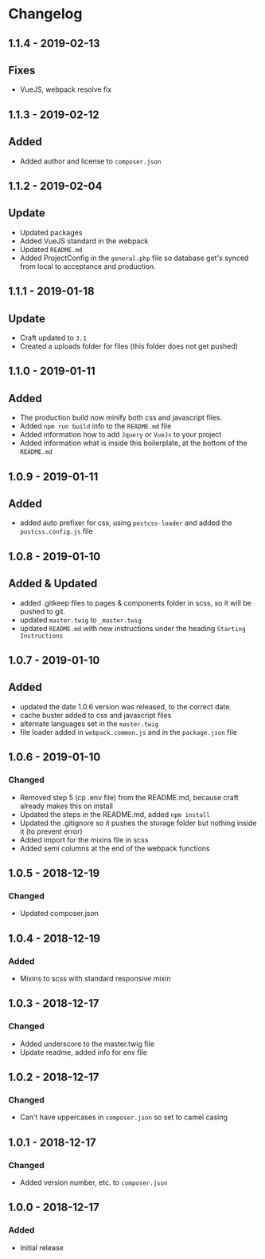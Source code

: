 # Changelog

## 1.1.4 - 2019-02-13
## Fixes
- VueJS, webpack resolve fix

## 1.1.3 - 2019-02-12
## Added
- Added author and license to `composer.json`

## 1.1.2 - 2019-02-04
## Update
- Updated packages
- Added VueJS standard in the webpack
- Updated `README.md`
- Added ProjectConfig in the `general.php` file so database get's synced from local to acceptance and production.

## 1.1.1 - 2019-01-18
## Update
- Craft updated to `3.1`
- Created a uploads folder for files (this folder does not get pushed)

## 1.1.0 - 2019-01-11
## Added
- The production build now minify both css and javascript files.
- Added `npm run build` info to the `README.md` file
- Added information how to add `Jquery` or `VueJs` to your project
- Added information what is inside this boilerplate, at the bottom of the `README.md`

## 1.0.9 - 2019-01-11
## Added
- added auto prefixer for css, using `postcss-loader` and added the `postcss.config.js` file

## 1.0.8 - 2019-01-10
## Added & Updated
- added .gitkeep files to pages & components folder in scss, so it will be pushed to git.
- updated `master.twig` to `_master.twig`
- updated `README.md` with new instructions under the heading `Starting Instructions`

## 1.0.7 - 2019-01-10
## Added
- updated the date 1.0.6 version was released, to the correct date.
- cache buster added to css and javascript files
- alternate languages set in the `master.twig`
- file loader added in `webpack.common.js` and in the `package.json` file

## 1.0.6 - 2019-01-10
### Changed
- Removed step 5 (cp .env file) from the README.md, because craft already makes this on install
- Updated the steps in the README.md, added `npm install`
- Updated the .gitignore so it pushes the storage folder but nothing inside it (to prevent error)
- Added import for the mixins file in scss
- Added semi columns at the end of the webpack functions

## 1.0.5 - 2018-12-19
### Changed
- Updated composer.json

## 1.0.4 - 2018-12-19
### Added
- Mixins to scss with standard responsive mixin

## 1.0.3 - 2018-12-17
### Changed
- Added underscore to the master.twig file
- Update readme, added info for env file

## 1.0.2 - 2018-12-17
### Changed
- Can't have uppercases in `composer.json` so set to camel casing

## 1.0.1 - 2018-12-17
### Changed
- Added version number, etc. to `composer.json`

## 1.0.0 - 2018-12-17
### Added
- Initial release